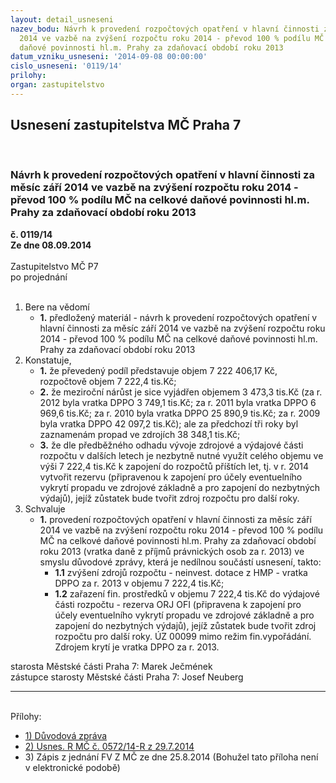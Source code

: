 ```yaml
---
layout: detail_usneseni
nazev_bodu: Návrh k provedení rozpočtových opatření v hlavní činnosti za měsíc září
  2014 ve vazbě na zvýšení rozpočtu roku 2014 - převod 100 % podílu MČ na celkové
  daňové povinnosti hl.m. Prahy za zdaňovací období roku 2013
datum_vzniku_usneseni: '2014-09-08 00:00:00'
cislo_usneseni: '0119/14'
prilohy: 
organ: zastupitelstvo
---
```

<div id="ucUsn_pList" class="usn">
	<span><h2>Usnesení zastupitelstva MČ Praha 7 </h2>
<br></span><div class="standBody">
<span><h3>Návrh k provedení rozpočtových opatření v hlavní činnosti za měsíc září 2014 ve vazbě na zvýšení rozpočtu roku 2014 - převod 100 % podílu MČ na celkové daňové povinnosti hl.m. Prahy za zdaňovací období roku 2013</h3></span><div class="center">
		<strong>č. 0119/14</strong><br>
	</div>
<div class="center">
		<strong>Ze dne 08.09.2014</strong><br><br>
	</div>Zastupitelstvo MČ P7<br> po projednání<br><br><ol>
<li>Bere na vědomí<ul><li>
<strong>1.</strong> předložený materiál - návrh k provedení rozpočtových opatření v hlavní činnosti za měsíc září 2014 ve vazbě na zvýšení rozpočtu roku 2014 - převod 100 % podílu MČ na celkové daňové povinnosti hl.m. Prahy za zdaňovací období roku 2013</li></ul>
</li>
<li>Konstatuje,<ul>
<li>
<strong>1.</strong> že převedený podíl představuje objem  7 222 406,17 Kč,  rozpočtově objem  7 222,4 tis.Kč;</li>
<li>
<strong>2.</strong> že   meziroční nárůst  je sice  vyjádřen objemem 3 473,3 tis.Kč  (za r. 2012 byla vratka DPPO 3 749,1 tis.Kč; za r. 2011 byla vratka DPPO 6 969,6 tis.Kč; za r. 2010 byla vratka DPPO 25 890,9 tis.Kč; za r. 2009 byla vratka DPPO 42 097,2 tis.Kč); ale za předchozí tři roky byl zaznamenám  propad ve zdrojích  38 348,1 tis.Kč;</li>
<li>
<strong>3.</strong> že dle předběžného odhadu vývoje zdrojové a výdajové části rozpočtu v dalších letech  je nezbytně nutné využít celého objemu ve výši 7 222,4 tis.Kč k zapojení do rozpočtů příštích let, tj. v r. 2014 vytvořit rezervu (připravenou k zapojení pro účely eventuelního vykrytí propadu ve zdrojové základně a  pro zapojení do nezbytných  výdajů), jejíž zůstatek bude tvořit zdroj rozpočtu  pro další roky.</li>
</ul>
</li>
<li>Schvaluje<ul><li>
<strong>1.</strong> provedení  rozpočtových opatření v hlavní činnosti za měsíc září 2014 ve vazbě na zvýšení rozpočtu roku 2014 - převod 100 % podílu MČ na celkové daňové povinnosti hl.m. Prahy za zdaňovací období roku 2013 (vratka daně z příjmů právnických osob za r. 2013)  ve smyslu důvodové zprávy, která je nedílnou součástí usnesení, takto:<ul>
<li>
<strong>1.1</strong> zvýšení zdrojů rozpočtu - neinvest. dotace z HMP - vratka DPPO za r. 2013 v objemu  7 222,4 tis.Kč;</li>
<li>
<strong>1.2</strong> zařazení fin. prostředků  v objemu 7 222,4 tis.Kč do výdajové části rozpočtu - rezerva ORJ OFI (připravena k zapojení pro účely eventuelního vykrytí propadu ve zdrojové základně a  pro zapojení do nezbytných  výdajů), jejíž zůstatek bude tvořit zdroj rozpočtu  pro další roky. ÚZ 00099 mimo režim fin.vypořádání. Zdrojem krytí je vratka DPPO za r. 2013.</li>
</ul>
</li></ul>
</li>
</ol>starosta Městské části Praha 7: Marek Ječmének<br>zástupce starosty Městské části Praha 7: Josef Neuberg<hr>
<br>Přílohy: <ul>
<li><a href="/zdroj.aspx?typ=4&amp;id=58084&amp;sh=-1111342507" target="_blank" title="Soubor (.doc 30,5 kB)-nové okno">1) Důvodová zpráva</a></li> <li><a href="/zdroj.aspx?typ=4&amp;id=58085&amp;sh=-1111238987" target="_blank" title="Soubor (.doc 36 kB)-nové okno">2) Usnes. R MČ č. 0572/14-R z 29.7.2014</a></li> <li>3) Zápis z jednání FV Z MČ ze dne 25.8.2014 (Bohužel tato příloha není v elektronické podobě)</li> </ul>
</div>
</div>
